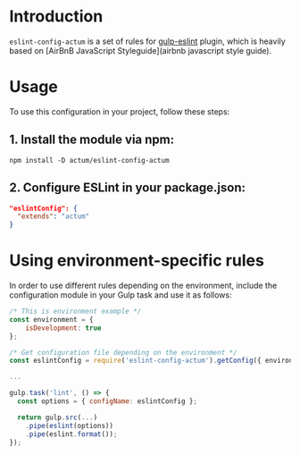 # Introduction
`eslint-config-actum` is a set of rules for [gulp-eslint](https://github.com/adametry/gulp-eslint) plugin, which is heavily based on [AirBnB JavaScript Styleguide](airbnb javascript style guide).

# Usage
To use this configuration in your project, follow these steps:

## 1. Install the module via npm:
`npm install -D actum/eslint-config-actum`

## 2. Configure ESLint in your **package.json**:
``` json
"eslintConfig": {
  "extends": "actum" 
}
```
# Using environment-specific rules
In order to use different rules depending on the environment, include the configuration module in your Gulp task and use it as follows:
``` js
/* This is environment example */
const environment = {
	isDevelopment: true
};

/* Get configuration file depending on the environment */
const eslintConfig = require('eslint-config-actum').getConfig({ environment });

...

gulp.task('lint', () => {
  const options = { configName: eslintConfig };

  return gulp.src(...)
    .pipe(eslint(options))
    .pipe(eslint.format());
});
```

